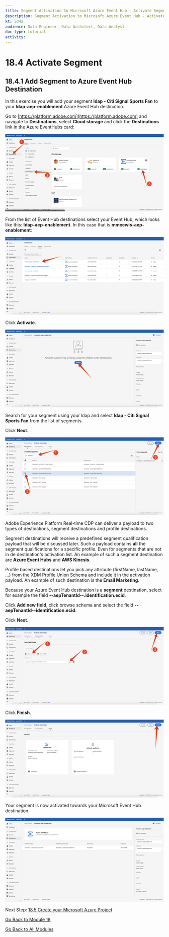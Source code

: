 ```yaml
---
title: Segment Activation to Microsoft Azure Event Hub - Activate Segment
description: Segment Activation to Microsoft Azure Event Hub - Activate Segment
kt: 5342
audience: Data Engineer, Data Architect, Data Analyst
doc-type: tutorial
activity: 
---
```


# 18.4 Activate Segment

## 18.4.1 Add Segment to Azure Event Hub Destination

In this exercise you will add your segment **ldap - Citi Signal Sports Fan** to your **ldap-aep-enablement** Azure Event Hub destination.

Go to [https://platform.adobe.com](https://platform.adobe.com) and navigate to **Destinations**, select **Cloud storage** and click the **Destinations** link in the Azure EventHubs card:

![5-01-select-destination.png](./images/5-01-select-destination.png)

From the list of Event Hub destinations select your Event Hub, which looks like this: **ldap-aep-enablement**. In this case that is **mmeewis-aep-enablement**:

![5-02-select-event-hub.png](./images/5-02-select-event-hub.png)

Click **Activate**.

![5-03-destination-activate.png](./images/5-03-destination-activate.png)

Search for your segment using your ldap and select **ldap - Citi Signal Sports Fan** from the list of segments.

Click **Next**.

![5-04-select-segment.png](./images/5-04-select-segment.png)

Adobe Experience Platform Real-time CDP can deliver a payload to two types of destinations, segment destinations and profile destinations.

Segment destinations will receive a predefined segment qualification payload that will be discussed later. Such a payload contains **all** the segment qualifications for a specific profile. Even for segments that are not in de destination's activation list. An example of such a segment destination are **Azure Event Hubs** and **AWS Kinesis**.

Profile based destinations let you pick any attribute (firstName, lastName, ...) from the XDM Profile Union Schema and include it in the activation payload. An example of such destination is the **Email Marketing**.

Because your Azure Event Hub destination is a **segment** destination, select for example the field **--aepTenantId--.identification.ecid**. 

Click **Add new field**, click browse schema and select the field **--aepTenantId--identification.ecid**.

Click **Next**.

![5-05-select-attributes.png](./images/5-05-select-attributes.png)

Click **Finish**.

![5-06-destination-finish.png](./images/5-06-destination-finish.png)

Your segment is now activated towards your Microsoft Event Hub destination.

![5-07-destination-segment-added.png](./images/5-07-destination-segment-added.png)

Next Step: [18.5 Create your Microsoft Azure Project](./ex5.md)

[Go Back to Module 18](./segment-activation-microsoft-azure-eventhub.md)

[Go Back to All Modules](./../../overview.md)